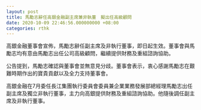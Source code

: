 ```yaml
---
layout: post
title: 馬勵志辭任高銀金融副主席兼非執董　擬出任高級顧問
date: 2020-10-09 22:46:56.000000000 +08:00
categories: rthk
---
```


高銀金融董事會宣佈，馬勵志辭任副主席及非執行董事，即日起生效。董事會與馬勵志均有意由馬勵志出任公司高級顧問，繼續提供財務及重組諮詢協助。

公告提到，馬勵志確認與董事會並無意見分歧。董事會表示，衷心感謝馬勵志在艱難時期作出的寶貴貢獻以及全力支持董事會。

高銀金融在7月委任長江集團執行委員會委員兼企業業務發展部總經理馬勵志出任副主席及獨立非執行董事，主力向高銀提供財務及重組諮詢協助。他隨後調任副主席及非執行董事。
